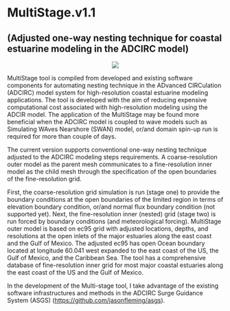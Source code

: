 # MultiStage.v1.1
## (Adjusted one-way nesting technique for coastal estuarine modeling in the ADCIRC model)

<p align="center">
  <img src="https://github.com/ptaeb2014/Multi-stage/blob/master/graphic.jpg">
</p>

MultiStage tool is compiled from developed and existing software components for automating nesting technique in the ADvanced CIRCulation (ADCIRC) model system for high-resolution coastal estuarine modeling applications. The tool is developed with the aim of reducing expensive computational cost associated with high-resolution modeling using the ADCIR model. The application of the MultiStage may be found more beneficial when the ADCIRC model is coupled to wave models such as Simulating WAves Nearshore (SWAN) model, or/and domain spin-up run is required for more than couple of days.

The current version supports conventional one-way nesting technique adjusted to the ADCIRC modeling steps requirements. A coarse-resolution outer model as the parent mesh communicates to a fine-resolution inner model as the child mesh through the specification of the open boundaries of the fine-resolution grid. 

First, the coarse-resolution grid simulation is run (stage one) to provide the boundary conditions at the open boundaries of the limited region in terms of elevation boundary condition, or/and normal flux boundary condition (not supported yet). Next, the fine-resolution inner (nested) grid (stage two) is run forced by boundary conditions (and meteorological forcing).
MultiStage outer model is based on ec95 grid with adjusted locations, depths, and resolutions at the open inlets of the major estuaries along the east coast and the Gulf of Mexico. The adjusted ec95 has open Ocean boundary located at longitude 60.041 west expanded to the east coast of the US, the Gulf of Mexico, and the Caribbean Sea. The tool has a comprehensive database of fine-resolution inner grid for most major coastal estuaries along the east coast of the US and the Gulf of Mexico.

In the development of the Multi-stage tool, I take advantage of the existing software infrastructures and methods in the ADCIRC Surge Guidance System (ASGS) (https://github.com/jasonfleming/asgs).

